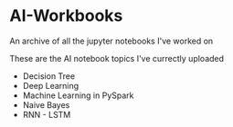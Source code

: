 # AI-Workbooks
An archive of all the jupyter notebooks I've worked on

These are the AI notebook topics I've currectly uploaded
- Decision Tree
- Deep Learning
- Machine Learning in PySpark
- Naive Bayes
- RNN - LSTM
